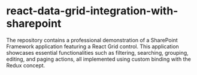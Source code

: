 # react-data-grid-integration-with-sharepoint
The repository contains a professional demonstration of a SharePoint Framework application featuring a React Grid control. This application showcases essential functionalities such as filtering, searching, grouping, editing, and paging actions, all implemented using custom binding with the Redux concept.
